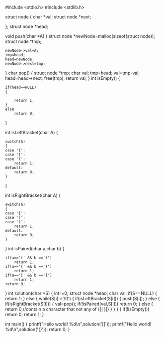 #include <stdio.h>
#include <stdlib.h>

struct node
{
    char *val;
    struct node *next;

};
struct node *head;

void push(char *A)
{
    struct node *newNode=malloc(sizeof(struct node));
    struct node *tmp;

    newNode->val=A;
    tmp=head;
    head=newNode;
    newNode->next=tmp;
}
char pop()
{
    struct node *tmp;
    char val;
    tmp=head;
    val=tmp-val;
    head=head->next;
    free(tmp);
    return val;
}
int isEmpty()
{

    if(head==NULL)
    {

        return 1;
    }
    else
        return 0;
}

int isLeftBracket(char A)
{

    switch(A)
    {
    case '{':
    case '[':
    case '(':
        return 1;
    default:
        return 0;
    }
}

int isRightBracket(char A)
{

    switch(A)
    {
    case '}':
    case ']':
    case ')':
        return 1;
    default:
        return 0;
    }
}
int isPaired(char a,char b)
{

    if(a=='(' && b ==')')
        return 1;
    if(a=='{' && b =='}')
        return 1;
    if(a=='[' && b ==']')
        return 1;
    return 0;

}
int solution(char *S)
{
    int i=0;
    struct node *head;
    char val;
    if(S==NULL)
    {
        return 1;
    }
    else
    {
        while(S[i]!='\0')
        {
            if(isLeftBracket(S[i]))
            {
                push(S[i]);
            }
            else
            {
                if(isRightBracket(S[i]))
                {
                    val=pop();
                    if(!isPaired(val,S[i]))
                        return 0;
                }
                else
                {
                    return 0;//contain a character that not any of {[( )]}
                }
            }
        }
    }
    if(!isEmpty())
        return 0;
    return 1;
}

int main()
{
    printf("Hello world! %d\n",solution('[]'));
    printf("Hello world! %d\n",solution('{}'));
    return 0;
}
